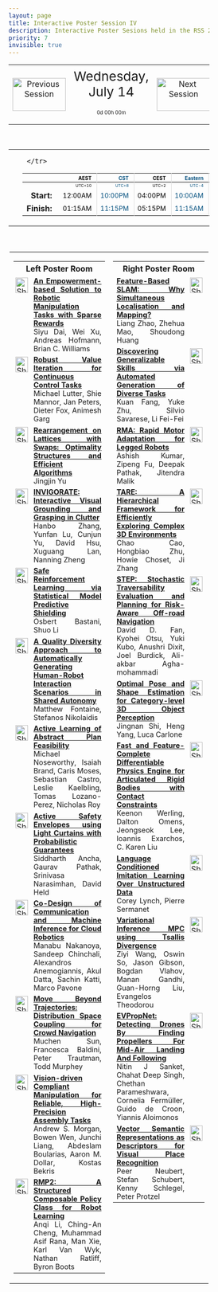 ```yaml
---
layout: page
title: Interactive Poster Session IV
description: Interactive Poster Sesions held in the RSS 2021 gather.town space
priority: 7
invisible: true
---
```

<head>
<style>
* {
  box-sizing: border-box;
}

#myInput {
  background-position: 10px 10px;
  background-repeat: no-repeat;
  width: 100%;
  font-size: 100%;
  padding: 12px 20px 12px 40px;
  border: 1px solid #ddd;
  margin-bottom: 12px;
}

#myTable, #myTableA {
  border-collapse: collapse;
  width: 100%;
  border: 1px solid #ddd;
  font-size: 100%;
}

#myTable th, #myTable td, #myTableA th, #myTableA td {
  text-align: left;
  padding: 12px;
}

#myTable tr, #myTableA tr {
  border-bottom: 1px solid #ddd;
}

#myTable tr.header, #myTable tr:hover, #myTableA tr.header, #myTableA tr:hover {
  background-color: #f1f1f1;
}


#eventcounter1 a {
    font-size: 12px;
    color: #ffffff;
    display: block;
}

#eventcounter1 a:hover {
    text-decoration: none;
}

#eventcounter2 a {
    font-size: 12px;
    color: #ffffff;
    display: block;
}

#eventcounter2 a:hover {
    text-decoration: none;
}

</style>
</head>

<table width="100%"><tr>
<td style="width: 15%; text-align: center;"><a href="{{ site.baseurl }}/program/posters3/">
<img src="{{ site.baseurl }}/images/previous_icon.png"
       alt="Previous Session" width = "107"  height = "66"/> 
</a> </td>
<td width="60%" height="120px;">
<center><span  style="font-size:26px; vertical-align: top; ">Wednesday, July 14</span></center><br><p style="text-align: center; font-size: 10px; margin-top: 0px;" id="eventcounter1"><a>0d 00h 00m</a></p>
</td>
<td style="width: 15%; text-align: center;"><a href="{{ site.baseurl }}/program/posters5/">
<img src="{{ site.baseurl }}/images/next_icon.png"
       alt="Next Session" width = "107"  height = "66"/> 
</a> </td>
</tr>
</table>


<br>


<table width="100%"><tr><td width="15%">&nbsp;</td><td>
 <table width="100%">
  <thead>
  <tr><th></th> 
   <th style="font-size: 10px; color:#000000; text-align:right; border-right: solid #dddddd 1px; padding-right: 10px;">AEST</th>
 <th style="font-size: 10px; color:#004e7d; text-align:right; border-right: solid #dddddd 1px; padding-right: 10px;">CST</th>
 <th style="font-size: 10px; color:#000000; text-align:right; border-right: solid #dddddd 1px; padding-right: 10px;">CEST</th>
 <th style="font-size: 10px; color:#004e7d; text-align:right; border-right: solid #dddddd 1px; padding-right: 10px;">Eastern</th>
 <th style="font-size: 10px; color:#000000; text-align:right; border-right: solid #dddddd 1px; padding-right: 10px;">Pacific</th>
 
     </tr>
</thead>

<tr><td></td>
    <td style="font-size: 8px; color:#000000; text-align:right; border-right: solid #dddddd 1px; padding-right: 10px; padding-bottom: 3px;"> UTC+10</td>
  <td style="font-size: 8px; color:#004e7d; text-align:right; border-right: solid #dddddd 1px; padding-right: 10px; padding-bottom: 3px;"> UTC+8</td>
  <td style="font-size: 8px; color:#000000; text-align:right; border-right: solid #dddddd 1px; padding-right: 10px; padding-bottom: 3px;"> UTC+2</td>
  <td style="font-size: 8px; color:#004e7d; text-align:right; border-right: solid #dddddd 1px; padding-right: 10px; padding-bottom: 3px;"> UTC-4</td>
  <td style="font-size: 8px; color:#000000; text-align:right; border-right: solid #dddddd 1px; padding-right: 10px; padding-bottom: 3px;"> UTC-7</td>

</tr>
  <tr><td style="text-align:right; font-weight:bold; padding-right:15px;">Start: </td>
 <td style="font-size: 13px; color:#000000; text-align:right; border-right: solid #dddddd 1px; padding-right: 10px;">12:00AM</td>
 <td style="font-size: 13px; color:#004e7d; text-align:right; border-right: solid #dddddd 1px; padding-right: 10px;">10:00PM</td>
 <td style="font-size: 13px; color:#000000; text-align:right; border-right: solid #dddddd 1px; padding-right: 10px;">04:00PM</td>
 <td style="font-size: 13px; color:#004e7d; text-align:right; border-right: solid #dddddd 1px; padding-right: 10px;">10:00AM</td>
 <td style="font-size: 13px; color:#000000; text-align:right; border-right: solid #dddddd 1px; padding-right: 10px;">07:00AM</td>
</tr>
<tr><td style="text-align:right; font-weight:bold; padding-right:15px;">Finish: </td>
 <td style="font-size: 13px; color:#000000; text-align:right; border-right: solid #dddddd 1px; padding-right: 10px;">01:15AM</td>
 <td style="font-size: 13px; color:#004e7d; text-align:right; border-right: solid #dddddd 1px; padding-right: 10px;">11:15PM</td>
 <td style="font-size: 13px; color:#000000; text-align:right; border-right: solid #dddddd 1px; padding-right: 10px;">05:15PM</td>
 <td style="font-size: 13px; color:#004e7d; text-align:right; border-right: solid #dddddd 1px; padding-right: 10px;">11:15AM</td>
 <td style="font-size: 13px; color:#000000; text-align:right; border-right: solid #dddddd 1px; padding-right: 10px;">08:15AM</td>
</tr>
</table> 
</td><td width="15%">&nbsp;</td> </tr></table> 
 <br> 
 <table style="padding:2px;" id="side-by-side">
<tr>
<td style="vertical-align: top;" width="50%">
<table id="myTable">
<tr class="toprowHeader"><th colspan="2"><center>Left Poster Room</center></th></tr><tr class="stdrow"> <td valign="top" style="padding:4px;"><a target="_blank" href="{{ '/program/posters/map-15.svg' | absolute_url }}"><img src="{{ '/images/map_icon.png' | absolute_url }}" alt="Show poster location" width="25" height="31"></a></td>
 <td width="95%" style="font-size: 90%; text-align: justify;"> <a href="{{ '/program/papers/001/' | absolute_url }}"><b>An Empowerment-based Solution to Robotic Manipulation Tasks with Sparse Rewards</b></a><br>Siyu Dai, Wei Xu, Andreas Hofmann, Brian C. Williams</td>
 </tr><tr class="stdrow"> <td valign="top" style="padding:4px;"><a target="_blank" href="{{ '/program/posters/map-19.svg' | absolute_url }}"><img src="{{ '/images/map_icon.png' | absolute_url }}" alt="Show poster location" width="25" height="31"></a></td>
 <td width="95%" style="font-size: 90%; text-align: justify;"> <a href="{{ '/program/papers/007/' | absolute_url }}"><b>Robust Value Iteration for Continuous Control Tasks</b></a><br>Michael Lutter, Shie Mannor, Jan Peters, Dieter Fox, Animesh Garg</td>
 </tr><tr class="stdrow"> <td valign="top" style="padding:4px;"><a target="_blank" href="{{ '/program/posters/map-09.svg' | absolute_url }}"><img src="{{ '/images/map_icon.png' | absolute_url }}" alt="Show poster location" width="25" height="31"></a></td>
 <td width="95%" style="font-size: 90%; text-align: justify;"> <a href="{{ '/program/papers/014/' | absolute_url }}"><b>Rearrangement on Lattices with Swaps: Optimality Structures and Efficient Algorithms</b></a><br>Jingjin Yu</td>
 </tr><tr class="stdrow"> <td valign="top" style="padding:4px;"><a target="_blank" href="{{ '/program/posters/map-03.svg' | absolute_url }}"><img src="{{ '/images/map_icon.png' | absolute_url }}" alt="Show poster location" width="25" height="31"></a></td>
 <td width="95%" style="font-size: 90%; text-align: justify;"> <a href="{{ '/program/papers/020/' | absolute_url }}"><b>INVIGORATE: Interactive Visual Grounding and Grasping in Clutter</b></a><br>Hanbo Zhang, Yunfan Lu, Cunjun Yu, David Hsu, Xuguang Lan, Nanning Zheng</td>
 </tr><tr class="stdrow"> <td valign="top" style="padding:4px;"><a target="_blank" href="{{ '/program/posters/map-05.svg' | absolute_url }}"><img src="{{ '/images/map_icon.png' | absolute_url }}" alt="Show poster location" width="25" height="31"></a></td>
 <td width="95%" style="font-size: 90%; text-align: justify;"> <a href="{{ '/program/papers/026/' | absolute_url }}"><b>Safe Reinforcement Learning via Statistical Model Predictive Shielding</b></a><br>Osbert Bastani, Shuo Li</td>
 </tr><tr class="stdrow"> <td valign="top" style="padding:4px;"><a target="_blank" href="{{ '/program/posters/map-17.svg' | absolute_url }}"><img src="{{ '/images/map_icon.png' | absolute_url }}" alt="Show poster location" width="25" height="31"></a></td>
 <td width="95%" style="font-size: 90%; text-align: justify;"> <a href="{{ '/program/papers/036/' | absolute_url }}"><b>A Quality Diversity Approach to Automatically Generating Human-Robot Interaction Scenarios in Shared Autonomy</b></a><br>Matthew Fontaine, Stefanos Nikolaidis</td>
 </tr><tr class="stdrow"> <td valign="top" style="padding:4px;"><a target="_blank" href="{{ '/program/posters/map-11.svg' | absolute_url }}"><img src="{{ '/images/map_icon.png' | absolute_url }}" alt="Show poster location" width="25" height="31"></a></td>
 <td width="95%" style="font-size: 90%; text-align: justify;"> <a href="{{ '/program/papers/043/' | absolute_url }}"><b>Active Learning of Abstract Plan Feasibility</b></a><br>Michael Noseworthy, Isaiah Brand, Caris Moses, Sebastian Castro, Leslie Kaelbling, Tomas Lozano-Perez, Nicholas Roy</td>
 </tr><tr class="stdrow"> <td valign="top" style="padding:4px;"><a target="_blank" href="{{ '/program/posters/map-01.svg' | absolute_url }}"><img src="{{ '/images/map_icon.png' | absolute_url }}" alt="Show poster location" width="25" height="31"></a></td>
 <td width="95%" style="font-size: 90%; text-align: justify;"> <a href="{{ '/program/papers/045/' | absolute_url }}"><b>Active Safety Envelopes using Light Curtains with Probabilistic Guarantees</b></a><br>Siddharth Ancha, Gaurav Pathak, Srinivasa Narasimhan, David Held</td>
 </tr><tr class="stdrow"> <td valign="top" style="padding:4px;"><a target="_blank" href="{{ '/program/posters/map-21.svg' | absolute_url }}"><img src="{{ '/images/map_icon.png' | absolute_url }}" alt="Show poster location" width="25" height="31"></a></td>
 <td width="95%" style="font-size: 90%; text-align: justify;"> <a href="{{ '/program/papers/046/' | absolute_url }}"><b>Co-Design of Communication and Machine Inference for Cloud Robotics</b></a><br>Manabu Nakanoya, Sandeep Chinchali, Alexandros Anemogiannis, Akul Datta, Sachin Katti, Marco Pavone</td>
 </tr><tr class="stdrow"> <td valign="top" style="padding:4px;"><a target="_blank" href="{{ '/program/posters/map-07.svg' | absolute_url }}"><img src="{{ '/images/map_icon.png' | absolute_url }}" alt="Show poster location" width="25" height="31"></a></td>
 <td width="95%" style="font-size: 90%; text-align: justify;"> <a href="{{ '/program/papers/053/' | absolute_url }}"><b>Move Beyond Trajectories: Distribution Space Coupling for Crowd Navigation</b></a><br>Muchen Sun, Francesca Baldini, Peter Trautman, Todd Murphey</td>
 </tr><tr class="stdrow"> <td valign="top" style="padding:4px;"><a target="_blank" href="{{ '/program/posters/map-13.svg' | absolute_url }}"><img src="{{ '/images/map_icon.png' | absolute_url }}" alt="Show poster location" width="25" height="31"></a></td>
 <td width="95%" style="font-size: 90%; text-align: justify;"> <a href="{{ '/program/papers/070/' | absolute_url }}"><b>Vision-driven Compliant Manipulation for Reliable, High-Precision Assembly Tasks</b></a><br>Andrew S. Morgan, Bowen Wen, Junchi Liang, Abdeslam Boularias, Aaron M. Dollar, Kostas Bekris</td>
 </tr><tr class="stdrow"> <td valign="top" style="padding:4px;"><a target="_blank" href="{{ '/program/posters/map-23.svg' | absolute_url }}"><img src="{{ '/images/map_icon.png' | absolute_url }}" alt="Show poster location" width="25" height="31"></a></td>
 <td width="95%" style="font-size: 90%; text-align: justify;"> <a href="{{ '/program/papers/092/' | absolute_url }}"><b>RMP2: A Structured Composable Policy Class for Robot Learning</b></a><br>Anqi Li, Ching-An Cheng, Muhammad Asif Rana, Man Xie, Karl Van Wyk, Nathan Ratliff, Byron Boots</td>
 </tr></table></td>

<td style="vertical-align: top;" width="50%">
<table id="myTableA">
<tr class="toprowHeader"><th colspan="2"><center>Right Poster Room</center></th></tr><tr class="stdrow"> <td width="95%" style="font-size: 90%; text-align: justify;"> <a href="{{ '/program/papers/009/' | absolute_url }}"><b>Feature-Based SLAM: Why Simultaneous Localisation and Mapping?</b></a><br>Liang Zhao, Zhehua Mao, Shoudong Huang</td>
 <td valign="top" style="padding:4px;"><a target="_blank" href="{{ '/program/posters/map-16.svg' | absolute_url }}"><img src="{{ '/images/map_icon.png' | absolute_url }}" alt="Show poster location" width="25" height="31"></a></td>
 </tr><tr class="stdrow"> <td width="95%" style="font-size: 90%; text-align: justify;"> <a href="{{ '/program/papers/010/' | absolute_url }}"><b>Discovering Generalizable Skills via Automated Generation of Diverse Tasks</b></a><br>Kuan Fang, Yuke Zhu, Silvio Savarese, Li Fei-Fei</td>
 <td valign="top" style="padding:4px;"><a target="_blank" href="{{ '/program/posters/map-08.svg' | absolute_url }}"><img src="{{ '/images/map_icon.png' | absolute_url }}" alt="Show poster location" width="25" height="31"></a></td>
 </tr><tr class="stdrow"> <td width="95%" style="font-size: 90%; text-align: justify;"> <a href="{{ '/program/papers/011/' | absolute_url }}"><b>RMA: Rapid Motor Adaptation for Legged Robots</b></a><br>Ashish Kumar, Zipeng Fu, Deepak Pathak, Jitendra Malik</td>
 <td valign="top" style="padding:4px;"><a target="_blank" href="{{ '/program/posters/map-12.svg' | absolute_url }}"><img src="{{ '/images/map_icon.png' | absolute_url }}" alt="Show poster location" width="25" height="31"></a></td>
 </tr><tr class="stdrow"> <td width="95%" style="font-size: 90%; text-align: justify;"> <a href="{{ '/program/papers/018/' | absolute_url }}"><b>TARE: A Hierarchical Framework for Efficiently Exploring Complex 3D Environments</b></a><br>Chao Cao, Hongbiao Zhu, Howie Choset, Ji Zhang</td>
 <td valign="top" style="padding:4px;"><a target="_blank" href="{{ '/program/posters/map-18.svg' | absolute_url }}"><img src="{{ '/images/map_icon.png' | absolute_url }}" alt="Show poster location" width="25" height="31"></a></td>
 </tr><tr class="stdrow"> <td width="95%" style="font-size: 90%; text-align: justify;"> <a href="{{ '/program/papers/021/' | absolute_url }}"><b>STEP: Stochastic Traversability Evaluation and Planning for Risk-Aware Off-road Navigation</b></a><br>David D. Fan, Kyohei Otsu, Yuki Kubo, Anushri Dixit, Joel Burdick, Ali-akbar Agha-mohammadi</td>
 <td valign="top" style="padding:4px;"><a target="_blank" href="{{ '/program/posters/map-04.svg' | absolute_url }}"><img src="{{ '/images/map_icon.png' | absolute_url }}" alt="Show poster location" width="25" height="31"></a></td>
 </tr><tr class="stdrow"> <td width="95%" style="font-size: 90%; text-align: justify;"> <a href="{{ '/program/papers/025/' | absolute_url }}"><b>Optimal Pose and Shape Estimation for Category-level 3D Object Perception</b></a><br>Jingnan Shi, Heng Yang, Luca Carlone</td>
 <td valign="top" style="padding:4px;"><a target="_blank" href="{{ '/program/posters/map-14.svg' | absolute_url }}"><img src="{{ '/images/map_icon.png' | absolute_url }}" alt="Show poster location" width="25" height="31"></a></td>
 </tr><tr class="stdrow"> <td width="95%" style="font-size: 90%; text-align: justify;"> <a href="{{ '/program/papers/034/' | absolute_url }}"><b>Fast and Feature-Complete Differentiable Physics Engine for Articulated Rigid Bodies with Contact Constraints</b></a><br>Keenon Werling, Dalton Omens, Jeongseok Lee, Ioannis Exarchos, C. Karen Liu</td>
 <td valign="top" style="padding:4px;"><a target="_blank" href="{{ '/program/posters/map-06.svg' | absolute_url }}"><img src="{{ '/images/map_icon.png' | absolute_url }}" alt="Show poster location" width="25" height="31"></a></td>
 </tr><tr class="stdrow"> <td width="95%" style="font-size: 90%; text-align: justify;"> <a href="{{ '/program/papers/047/' | absolute_url }}"><b>Language Conditioned Imitation Learning Over Unstructured Data</b></a><br>Corey Lynch, Pierre Sermanet</td>
 <td valign="top" style="padding:4px;"><a target="_blank" href="{{ '/program/posters/map-22.svg' | absolute_url }}"><img src="{{ '/images/map_icon.png' | absolute_url }}" alt="Show poster location" width="25" height="31"></a></td>
 </tr><tr class="stdrow"> <td width="95%" style="font-size: 90%; text-align: justify;"> <a href="{{ '/program/papers/073/' | absolute_url }}"><b>Variational Inference MPC using Tsallis Divergence</b></a><br>Ziyi Wang, Oswin So, Jason Gibson, Bogdan Vlahov, Manan Gandhi, Guan-Horng Liu, Evangelos Theodorou</td>
 <td valign="top" style="padding:4px;"><a target="_blank" href="{{ '/program/posters/map-02.svg' | absolute_url }}"><img src="{{ '/images/map_icon.png' | absolute_url }}" alt="Show poster location" width="25" height="31"></a></td>
 </tr><tr class="stdrow"> <td width="95%" style="font-size: 90%; text-align: justify;"> <a href="{{ '/program/papers/074/' | absolute_url }}"><b>EVPropNet: Detecting Drones By Finding Propellers For Mid-Air Landing And Following</b></a><br>Nitin J Sanket, Chahat Deep Singh, Chethan Parameshwara, Cornelia Fermüller, Guido de Croon, Yiannis Aloimonos</td>
 <td valign="top" style="padding:4px;"><a target="_blank" href="{{ '/program/posters/map-10.svg' | absolute_url }}"><img src="{{ '/images/map_icon.png' | absolute_url }}" alt="Show poster location" width="25" height="31"></a></td>
 </tr><tr class="stdrow"> <td width="95%" style="font-size: 90%; text-align: justify;"> <a href="{{ '/program/papers/083/' | absolute_url }}"><b>Vector Semantic Representations as Descriptors for Visual Place Recognition</b></a><br>Peer Neubert, Stefan Schubert, Kenny Schlegel, Peter Protzel</td>
 <td valign="top" style="padding:4px;"><a target="_blank" href="{{ '/program/posters/map-20.svg' | absolute_url }}"><img src="{{ '/images/map_icon.png' | absolute_url }}" alt="Show poster location" width="25" height="31"></a></td>
 </tr></table></td>

</tr>
</table>

<br>
&nbsp;<br>

<script>
var startDate1 = new Date("2021-07-14 07:00:00 UTC-0700").getTime();
var finDate1 = new Date("2021-07-14 08:15:00 UTC-0700").getTime();

// Update the count down every 1 second
var x1 = function() {

  // Get today's date and time
  var now1 = new Date().getTime();
    
  var distToStart1 = startDate1 - now1;
  if (distToStart1 > 0) {

      var days = Math.floor(distToStart1 / (1000 * 60 * 60 * 24));
      var hours = Math.floor((distToStart1 % (1000 * 60 * 60 * 24)) / (1000 * 60 * 60));
      var minutes = Math.floor((distToStart1 % (1000 * 60 * 60)) / (1000 * 60));
   
      document.getElementById("eventcounter1").innerHTML = "<a><span style='color: #aaaaaa;'>" + days + "d " + hours + "h " + minutes + "m</span></a>" ;
      setTimeout(x1, 5000); 
    
  } else {

        var distToEnd1 = finDate1 - now1;

        if (distToEnd1 > 0) {
            document.getElementById("eventcounter1").innerHTML = '<img src="{{ site.baseurl }}/images/live-icon-small.gif" alt="Event is Live" width="64" height=17"><a><span style="color: #ffaaaa;">'+ distToEnd1 +'</span></a> ';
            setTimeout(x1, 30000); 
        }
        else
        { 
            document.getElementById("eventcounter1").innerHTML = "<a><span style='color: #aaaaaa;'>Now concluded</span></a>";
        }
  }
};

setTimeout(x1,0);
</script>

    